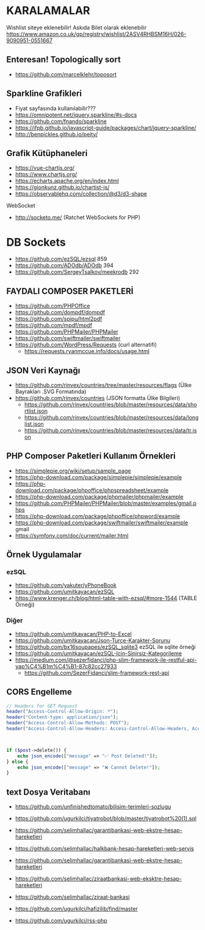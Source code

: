 # KARALAMALAR

Wishlist siteye eklenebilir! Askıda Bilet olarak eklenebilir
https://www.amazon.co.uk/gp/registry/wishlist/2ASV4RHBSM16H/026-9090951-0551667

## Enteresan! Topologically sort
- https://github.com/marcelklehr/toposort

## Sparkline Grafikleri
- Fiyat sayfasında kullanılabilir???
- https://omnipotent.net/jquery.sparkline/#s-docs
- https://github.com/fnando/sparkline
- https://ifpb.github.io/javascript-guide/packages/chart/jquery-sparkline/
- http://benpickles.github.io/peity/

## Grafik Kütüphaneleri
- https://vue-chartjs.org/
- https://www.chartjs.org/
- https://echarts.apache.org/en/index.html
- https://gionkunz.github.io/chartist-js/
- https://observablehq.com/collection/@d3/d3-shape


WebSocket
- http://socketo.me/  (Ratchet WebSockets for PHP)


# DB Sockets
- https://github.com/ezSQL/ezsql 859
- https://github.com/ADOdb/ADOdb 394
- https://github.com/SergeyTsalkov/meekrodb 292


## FAYDALI COMPOSER PAKETLERİ
- https://github.com/PHPOffice
- https://github.com/dompdf/dompdf
- https://github.com/spipu/html2pdf
- https://github.com/mpdf/mpdf
- https://github.com/PHPMailer/PHPMailer
- https://github.com/swiftmailer/swiftmailer
- https://github.com/WordPress/Requests (curl alternatifi)
  - https://requests.ryanmccue.info/docs/usage.html  


## JSON Veri Kaynağı
- https://github.com/rinvex/countries/tree/master/resources/flags (Ülke Bayrakları .SVG Formatında)
- https://github.com/rinvex/countries (JSON formatta Ülke Bilgileri)
  - https://github.com/rinvex/countries/blob/master/resources/data/shortlist.json
  - https://github.com/rinvex/countries/blob/master/resources/data/longlist.json
  - https://github.com/rinvex/countries/blob/master/resources/data/tr.json



## PHP Composer Paketleri Kullanım Örnekleri
- https://simplepie.org/wiki/setup/sample_page
- https://php-download.com/package/simplepie/simplepie/example
- https://php-download.com/package/phpoffice/phpspreadsheet/example	
- https://php-download.com/package/phpmailer/phpmailer/example
- https://github.com/PHPMailer/PHPMailer/blob/master/examples/gmail.phps
- https://php-download.com/package/phpoffice/phpword/example
- https://php-download.com/package/swiftmailer/swiftmailer/example   gmail
- https://symfony.com/doc/current/mailer.html


## Örnek Uygulamalar
### ezSQL
- https://github.com/yakuter/yPhoneBook
- https://github.com/umitkayacan/ezSQL
- https://www.krenger.ch/blog/html-table-with-ezsql/#more-1544 (TABLE Örneği)
### Diğer
- https://github.com/umitkayacan/PHP-to-Excel
- https://github.com/umitkayacan/Json-Turce-Karakter-Sorunu
- https://github.com/bx16soupapes/ezSQL_sqlite3   ezSQL ile sqlite örneği
- https://github.com/umitkayacan/ezSQL-Icin-Sinirsiz-Kategorileme
- https://medium.com/@sezerfidanci/php-slim-framework-ile-restful-api-yap%C4%B1m%C4%B1-87c82cc27933
  - https://github.com/SezerFidanci/slim-framework-rest-api

## CORS Engelleme
```PHP
// Headers for GET Request
header("Access-Control-Allow-Origin: *");
header("Content-type: application/json");
header("Access-Control-Allow-Methods: POST");
header("Access-Control-Allow-Headers: Access-Control-Allow-Headers, Access-Control-Allow-Methods,Content-type,Access-Control-Allow-Origin, Authorization, X-Requested-With");



if ($post->delete()) {
    echo json_encode(["message" => "✅ Post Deleted!"]);
} else {
    echo json_encode(["message" => "❌ Cannot Delete!"]);
}

```

## text Dosya Veritabanı
- https://github.com/unfinishedtomato/bilisim-terimleri-sozlugu
- https://github.com/ugurkilci/tiyatrobot/blob/master/tiyatrobot%20(1).sql


- https://github.com/selimhallac/garantibankasi-web-ekstre-hesap-hareketleri
- https://github.com/selimhallac/halkbank-hesap-hareketleri-web-servis
- https://github.com/selimhallac/garantibankasi-web-ekstre-hesap-hareketleri
- https://github.com/selimhallac/ziraatbankasi-web-eksktre-hesap-hareketleri
- https://github.com/selimhallac/ziraat-bankasi


- https://github.com/ugurkilci/hafizilib/find/master 
- https://github.com/ugurkilci/rss-php

